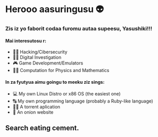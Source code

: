# Herooo aasuringusu 👽

### Zis iz yo faborit codaa furomu autaa supeesu, Yasushiki!!!

#### Mai interesutosu r:
- 👨‍💻 Hacking/Cibersecurity
- 🕵️‍♂️ Digital Investigation
- 🎮 Game Development/Emulators
- 👨‍🔬 Computation for Physics and Mathematics

#### In za fyutyua aimu goingu to meeku ziz sings:
- 💻 My own Linux Distro or x86 OS (the easiest one)
- 🔠 My own programming language (probably a Ruby-like language)
- 🏴‍☠️ A torrent aplication
- 🐛 An onion website

## Search eating cement.


<!--
**Yasushiki/Yasushiki** is a ✨ _special_ ✨ repository because its `README.md` (this file) appears on your GitHub profile.

Here are some ideas to get you started:

- 🔭 I’m currently working on ...
- 🌱 I’m currently learning ...
- 👯 I’m looking to collaborate on ...
- 🤔 I’m looking for help with ...
- 💬 Ask me about ...
- 📫 How to reach me: ...
- 😄 Pronouns: ...
- ⚡ Fun fact: ...
-->
